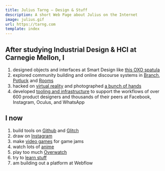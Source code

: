 ```yaml
---
title: Julius Tarng — Design & Stuff
description: A short Web Page about Julius on the Internet
image: julius.gif
url: https://tarng.com
template: index
---
```


## After studying Industrial Design & HCI at Carnegie Mellon, I

1. designed objects and interfaces at Smart Design like [this OXO spatula](https://www.amazon.com/gp/product/B00A2KD8LQ)
1. explored community building and online discourse systems in [Branch](https://www.theverge.com/2012/10/15/3490670/branch-redesign), [Potluck](https://www.theverge.com/2013/11/21/5129772/potluck-2-messaging-app-for-the-news) and [Rooms](https://newsroom.fb.com/news/2014/10/introducing-rooms/)
1. hacked on [virtual reality](https://medium.com/facebook-design/a-month-designing-in-vr-62474aef1f1c) and photographed [a bunch of hands](https://medium.com/facebook-design/photographing-diverse-hands-at-facebook-3229ea76f94)
1. developed [tooling and infrastructure](https://twitter.com/tarngerine/status/1108038641819893760) to support the workflows of over 600 product designers and thousands of their peers at Facebook, Instagram, Oculus, and WhatsApp

## I now

1. build tools on [Github](https://github.com/tarngerine) and [Glitch](https://glitch.com/@tarngerine)
1. draw on [Instagram](https://instagram.com/tarngerine)
1. make [video games](https://tarngerine.itch.io) for game jams
1. watch lots of [anime](https://myanimelist.net/profile/tarngerine/)
1. play too much [Overwatch](https://www.overbuff.com/players/psn/jarngerine?mode=competitive)
1. try to [learn stuff](notes.html)
1. am building out a platform at Webflow